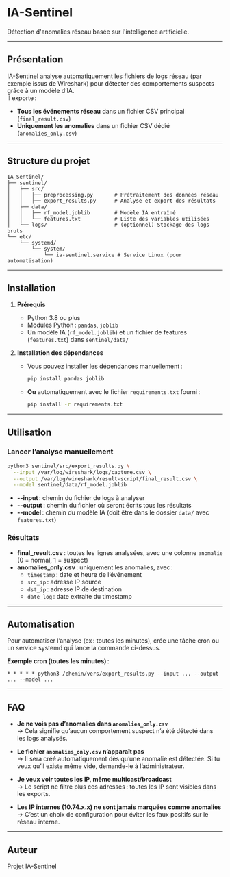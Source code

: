 # IA-Sentinel

Détection d'anomalies réseau basée sur l'intelligence artificielle.

---

## Présentation

IA-Sentinel analyse automatiquement les fichiers de logs réseau (par exemple issus de Wireshark) pour détecter des comportements suspects grâce à un modèle d’IA.  
Il exporte :
- **Tous les événements réseau** dans un fichier CSV principal (`final_result.csv`)
- **Uniquement les anomalies** dans un fichier CSV dédié (`anomalies_only.csv`)

---

## Structure du projet

```
IA_Sentinel/
├── sentinel/
│   ├── src/
│   │   ├── preprocessing.py       # Prétraitement des données réseau
│   │   ├── export_results.py      # Analyse et export des résultats
│   ├── data/
│   │   ├── rf_model.joblib        # Modèle IA entraîné
│   │   └── features.txt           # Liste des variables utilisées
│   └── logs/                      # (optionnel) Stockage des logs bruts
└── etc/
    └── systemd/
        └── system/
            └── ia-sentinel.service # Service Linux (pour automatisation)
```

---

## Installation

1. **Prérequis**
   - Python 3.8 ou plus
   - Modules Python : `pandas`, `joblib`
   - Un modèle IA (`rf_model.joblib`) et un fichier de features (`features.txt`) dans `sentinel/data/`

2. **Installation des dépendances**
   - Vous pouvez installer les dépendances manuellement :
     ```bash
     pip install pandas joblib
     ```
   - **Ou** automatiquement avec le fichier `requirements.txt` fourni :
     ```bash
     pip install -r requirements.txt
     ```

---

## Utilisation

### Lancer l’analyse manuellement

```bash
python3 sentinel/src/export_results.py \
  --input /var/log/wireshark/logs/capture.csv \
  --output /var/log/wireshark/result-script/final_result.csv \
  --model sentinel/data/rf_model.joblib
```

- **--input** : chemin du fichier de logs à analyser
- **--output** : chemin du fichier où seront écrits tous les résultats
- **--model** : chemin du modèle IA (doit être dans le dossier `data/` avec `features.txt`)

### Résultats

- **final_result.csv** : toutes les lignes analysées, avec une colonne `anomalie` (0 = normal, 1 = suspect)
- **anomalies_only.csv** : uniquement les anomalies, avec :
  - `timestamp` : date et heure de l’événement
  - `src_ip` : adresse IP source
  - `dst_ip` : adresse IP de destination
  - `date_log` : date extraite du timestamp

---

## Automatisation

Pour automatiser l’analyse (ex : toutes les minutes), crée une tâche cron ou un service systemd qui lance la commande ci-dessus.

**Exemple cron (toutes les minutes)** :
```
* * * * * python3 /chemin/vers/export_results.py --input ... --output ... --model ...
```

---

## FAQ

- **Je ne vois pas d’anomalies dans `anomalies_only.csv`**  
  → Cela signifie qu’aucun comportement suspect n’a été détecté dans les logs analysés.

- **Le fichier `anomalies_only.csv` n’apparaît pas**  
  → Il sera créé automatiquement dès qu’une anomalie est détectée. Si tu veux qu’il existe même vide, demande-le à l’administrateur.

- **Je veux voir toutes les IP, même multicast/broadcast**  
  → Le script ne filtre plus ces adresses : toutes les IP sont visibles dans les exports.

- **Les IP internes (10.74.x.x) ne sont jamais marquées comme anomalies**  
  → C’est un choix de configuration pour éviter les faux positifs sur le réseau interne.

---

## Auteur

Projet IA-Sentinel